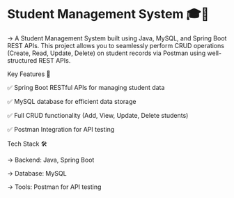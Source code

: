 # **Student Management System 🎓🚀**

-> A Student Management System built using Java, MySQL, and Spring Boot REST APIs. This project allows you to seamlessly perform CRUD operations (Create, Read, Update, Delete) on student records via Postman using well-structured REST APIs.

Key Features 🌟

✅ Spring Boot RESTful APIs for managing student data

✅ MySQL database for efficient data storage

✅ Full CRUD functionality (Add, View, Update, Delete students)

✅ Postman Integration for API testing

Tech Stack 🛠️

-> Backend: Java, Spring Boot

-> Database: MySQL

-> Tools: Postman for API testing
